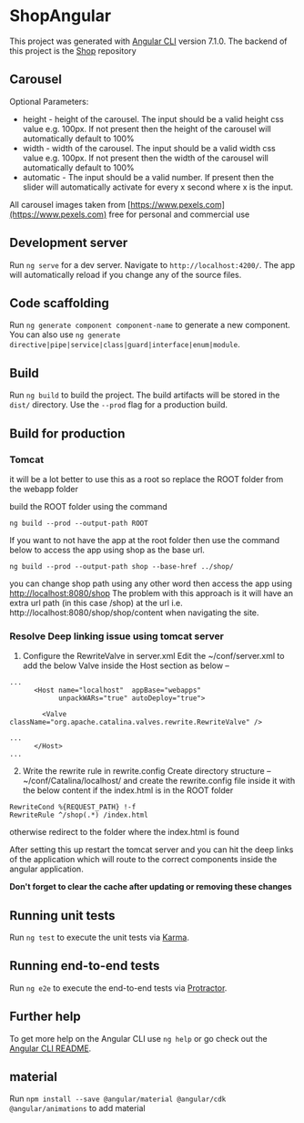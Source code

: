 # ShopAngular

This project was generated with [Angular CLI](https://github.com/angular/angular-cli) version 7.1.0.
The backend of this project is the [Shop](https://github.com/dionbacalzo/Shop) repository

## Carousel

Optional Parameters:

 - height - height of the carousel. The input should be a valid height css value e.g. 100px. If not present then the height of the carousel will automatically default to 100%
 - width - width of the carousel. The input should be a valid width css value e.g. 100px. If not present then the width of the carousel will automatically default to 100%
 - automatic - The input should be a valid number. If present then the slider will automatically activate for every x second where x is the input.

All carousel images taken from [https://www.pexels.com](https://www.pexels.com) free for personal and commercial use

## Development server

Run `ng serve` for a dev server. Navigate to `http://localhost:4200/`. The app will automatically reload if you change any of the source files.

## Code scaffolding

Run `ng generate component component-name` to generate a new component. You can also use `ng generate directive|pipe|service|class|guard|interface|enum|module`.

## Build

Run `ng build` to build the project. The build artifacts will be stored in the `dist/` directory. Use the `--prod` flag for a production build.

## Build for production

### Tomcat

it will be a lot better to use this as a root so replace the ROOT folder from the webapp folder

build the ROOT folder using the command

`ng build --prod --output-path ROOT`

If you want to not have the app at the root folder then use the command below to access the app using shop as the base url.

`ng build --prod --output-path shop --base-href ../shop/`

you can change shop path using any other word
then access the app using [http://localhost:8080/shop](http://localhost:8080/shop)
The problem with this approach is it will have an extra url path (in this case /shop) at the url i.e. http://localhost:8080/shop/shop/content when navigating the site.

### Resolve Deep linking issue using tomcat server

1. Configure the RewriteValve in server.xml
Edit the ~/conf/server.xml to add the below Valve inside the Host section as below –
```
...
      <Host name="localhost"  appBase="webapps"
            unpackWARs="true" autoDeploy="true">

        <Valve className="org.apache.catalina.valves.rewrite.RewriteValve" />

...
      </Host>
...
```
2. Write the rewrite rule in rewrite.config
Create directory structure – ~/conf/Catalina/localhost/ and create the rewrite.config file inside it with the below content if the index.html is in the ROOT folder
```
RewriteCond %{REQUEST_PATH} !-f
RewriteRule ^/shop(.*) /index.html
```
otherwise redirect to the folder where the index.html is found

After setting this up restart the tomcat server and you can hit the deep links of the application which will route to the correct components inside the angular application.

**Don't forget to clear the cache after updating or removing these changes**

## Running unit tests

Run `ng test` to execute the unit tests via [Karma](https://karma-runner.github.io).

## Running end-to-end tests

Run `ng e2e` to execute the end-to-end tests via [Protractor](http://www.protractortest.org/).

## Further help

To get more help on the Angular CLI use `ng help` or go check out the [Angular CLI README](https://github.com/angular/angular-cli/blob/master/README.md).

## material

Run `npm install --save @angular/material @angular/cdk @angular/animations` to add material